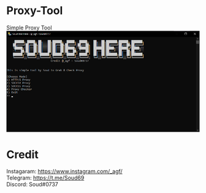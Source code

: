 # Proxy-Tool
Simple Proxy Tool
![alt text](https://github.com/Soud69/Proxy-Tool/blob/main/image.png?raw=true)
# Credit

Instagaram: https://www.instagram.com/_agf/ <br />
Telegram: https://t.me/Soud69 <br />
Discord: Soud#0737
